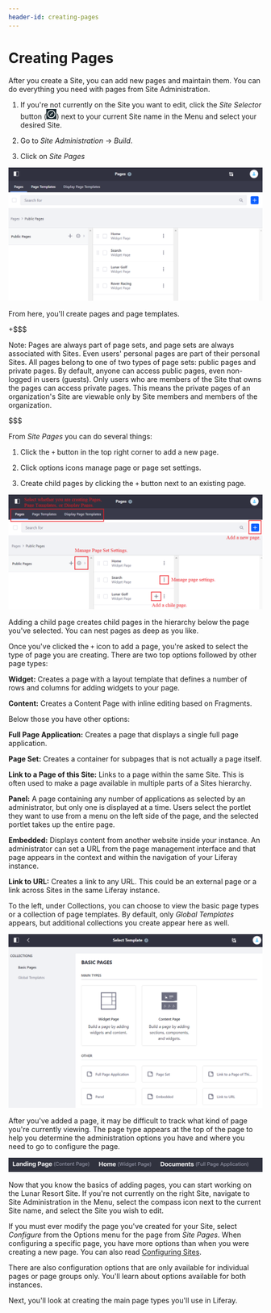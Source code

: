 ```yaml
---
header-id: creating-pages
---
```


# Creating Pages

After you create a Site, you can add new pages and maintain them. You can do
everything you need with pages from Site Administration.

1.  If you're not currently on the Site you want to edit, click the *Site 
    Selector* button (![Compass](../../../../images/icon-compass.png)) next to 
    your current Site name in the Menu and select your desired Site.

2.  Go to *Site Administration* &rarr; *Build*.

3.  Click on *Site Pages*
 
![Figure 1: The Sites Pages page allows you to edit your Site pages as a whole.](../../../../images/managing-site-pages.png)

From here, you'll create pages and page templates.

+$$$

Note: Pages are always part of page sets, and page sets are always associated
with Sites. Even users' personal pages are part of their personal Sites. All
pages belong to one of two types of page sets: public pages and private pages.
By default, anyone can access public pages, even non-logged in users (guests).
Only users who are members of the Site that owns the pages can access private
pages. This means the private pages of an organization's Site are viewable only
by Site members and members of the organization. 

$$$

From *Site Pages* you can do several things:

1.  Click the `+` button in the top right corner to add a new page.

2.  Click options icons manage page or page set settings.

3.  Create child pages by clicking the `+` button next to an existing page.

![Figure 2: Understanding the options on Site Pages.](../../../../images/site-pages-breakdown.png)

Adding a child page creates child pages in the hierarchy below the page you've 
selected. You can nest pages as deep as you like. 

Once you've clicked the `+` icon to add a page, you're asked to select the type
of page you are creating. There are two top options followed by other page 
types:

**Widget:** Creates a page with a layout template that defines a number of rows
and columns for adding widgets to your page.

**Content:** Creates a Content Page with inline editing based on Fragments.

Below those you have other options:

**Full Page Application:** Creates a page that displays a single full page
application.

**Page Set:** Creates a container for subpages that is not actually a page
itself. 

**Link to a Page of this Site:** Links to a page within the same Site. This is
often used to make a page available in multiple parts of a Sites hierarchy.

**Panel:** A page containing any number of applications as selected by an
administrator, but only one is displayed at a time. Users select the portlet
they want to use from a menu on the left side of the page, and the selected
portlet takes up the entire page. 

**Embedded:** Displays content from another website inside your instance. An
administrator can set a URL from the page management interface and that page
appears in the context and within the navigation of your Liferay instance.

**Link to URL:** Creates a link to any URL. This could be an external page or
a link across Sites in the same Liferay instance.

To the left, under Collections, you can choose to view the basic page types
or a collection of page templates. By default, only *Global Templates*
appears, but additional collections you create appear here as well.

![Figure 3: You must select a page type when adding pages.](../../../../images/page-types-adding.png)

After you've added a page, it may be difficult to track what kind of page you're
currently viewing. The page type appears at the top of the page to help you
determine the administration options you have and where you need to go to
configure the page.

![Figure 4: Here are three different page with three different types as they as displayed in the heading.](../../../../images/page-type-guide.png)

Now that you know the basics of adding pages, you can start working on the Lunar
Resort Site. If you're not currently on the right Site, navigate to Site
Administration in the Menu, select the compass icon next to the current Site
name, and select the Site you wish to edit.

If you must ever modify the page you've created for your Site, select
*Configure* from the Options menu for the page from *Site Pages*. When
configuring a specific page, you have more options than when you were creating
a new page. You can also read 
[Configuring Sites](/docs/7-1/user/-/knowledge_base/u/configuring-sites).

There are also configuration options that are only available for individual
pages or page groups only. You'll learn about options available for both
instances.

Next, you'll look at creating the main page types you'll use in Liferay.
